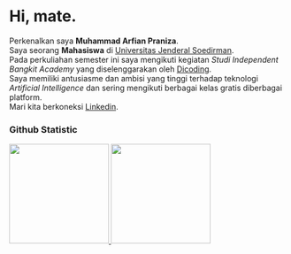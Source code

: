 # Hi, mate.
Perkenalkan saya **Muhammad Arfian Praniza**.<br>
Saya seorang **Mahasiswa** di [Universitas Jenderal Soedirman](https://unsoed.ac.id/).<br>
Pada perkuliahan semester ini saya mengikuti kegiatan *Studi Independent Bangkit Academy* yang diselenggarakan oleh [Dicoding](https://www.dicoding.com/).<br>
Saya memiliki antusiasme dan ambisi yang tinggi terhadap teknologi *Artificial Intelligence* dan sering mengikuti berbagai kelas gratis diberbagai platform.<br>
Mari kita berkoneksi [Linkedin](https://www.linkedin.com/in/muhammad-arfian-praniza-083b8b1a2/).

### Github Statistic
<p align="left">
<a href="https://github.com/fianpraniza">
  <img height="180em" src="https://github-readme-stats-eight-theta.vercel.app/api?username=fianpraniza&show_icons=true&theme=algolia&include_all_commits=true&count_private=true"/>
  <img height="180em" src="https://github-readme-stats-eight-theta.vercel.app/api/top-langs/?username=fianpraniza&layout=compact&langs_count=8&theme=algolia"/>
</a>
</p>

